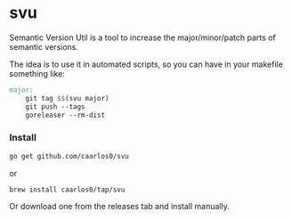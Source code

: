 # svu

Semantic Version Util is a tool to increase the major/minor/patch parts
of semantic versions.

The idea is to use it in automated scripts, so you can have in your
makefile something like:

```Makefile
major:
	git tag $$(svu major)
	git push --tags
	goreleaser --rm-dist
```

### Install

```sh
go get github.com/caarlos0/svu
```

or

```sh
brew install caarlos0/tap/svu
```

Or download one from the releases tab and install manually.
